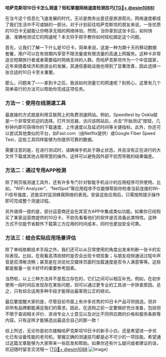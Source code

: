 **哈萨克斯坦10日卡怎么测速？轻松掌握网络速度检测技巧[[TG💪+ @esim1088](https://t.me/s/esim1088)]**

在当今这个信息化飞速发展的时代，无论是商务出差还是旅游观光，网络速度都成了我们生活中不可或缺的一部分。对于计划前往哈萨克斯坦的朋友来说，一张优质的10日卡无疑能让你畅享无阻的网络体验。然而，当你拿到这张卡后，如何快速、准确地测试它的网速呢？本文将手把手教你如何轻松搞定这个问题。

首先，让我们了解一下什么是10日卡。简单来说，这是一种为期十天的移动数据套餐，用户可以在有效期内享受不限流量或有限流量的高速上网服务。这种卡非常适合短期旅行者或者需要临时网络支持的人群。而哈萨克斯坦作为一个中亚国家，近年来随着经济和旅游业的发展，其通信基础设施也得到了显著改善，因此选择一张合适的10日卡至关重要。

那么，问题来了——拿到卡之后，我该如何测量它的网速呢？别担心，这里有几个简单易行的方法可以帮助你完成这项任务。

### 方法一：使用在线测速工具

最直接的方式就是利用互联网上的免费测速网站。例如，Speedtest by Ookla就是一个非常受欢迎的选择。打开浏览器，访问该网站后，点击“开始测试”按钮，几秒钟内即可获得你的下载速度、上传速度以及延迟时间等关键指标。此外，你还可以尝试其他类似的平台，如Fast.com（由Netflix提供）或Google Fiber Speed Test，这些工具同样能够为你提供可靠的数据。

需要注意的是，在进行测试时，请确保手机处于静止状态，并且没有正在进行的大文件下载或其他占用带宽的操作。这样可以避免因外部干扰而导致的结果偏差。

### 方法二：通过专用APP检测

除了网页版测速工具外，还有许多专门针对智能手机设计的应用程序可供使用。比如，“WiFi Analyzer”、“NetSpot”等应用程序不仅能够帮助你检查当前连接的Wi-Fi信号强度，还能实时监测蜂窝网络的表现。安装这些应用后，只需按照提示操作即可完成整个测速过程。

另外值得一提的是，部分运营商还会在其官方APP中集成类似功能。如果你已经购买了某家运营商提供的10日卡，不妨先看看他们的软件是否具备此类特性。这种方式不仅能节省额外下载第三方应用的时间成本，同时也更加安全可靠。

### 方法三：结合实际应用场景评估

除了单纯依赖技术手段之外，我们还可以从日常使用的角度出发来判断一张卡的实际表现。比如，在观看高清视频时是否会出现卡顿现象；与朋友视频通话过程中声音是否清晰流畅；甚至是在浏览社交媒体页面时加载速度是否令人满意等等。这些都是衡量一张卡好坏的重要参考因素。

当然啦，以上三种方法并不是孤立存在的，它们之间可以相互补充。例如，在初步使用一段时间后发现存在某些问题，则可以通过更专业的工具进一步排查原因。总之，只有综合运用多种手段才能得出最客观公正的结论。

最后要提醒大家的是，尽管目前市面上有许多优秀的10日卡产品可供挑选，但并非所有品牌都能满足我们的需求。因此，在选购之前一定要做好充分准备，包括但不限于查阅相关评价、咨询专业人士意见以及对比不同供应商的价格和服务条款等内容。只有这样才能够选出最适合自己的那一款！

综上所述，无论你是初次接触哈萨克斯坦10日卡的新手小白，还是希望进一步优化已有设备性能的老司机，掌握正确的测速技巧都是必不可少的一项技能。希望通过这篇文章能够为大家带来一些启发和帮助。如果你还有什么疑问或者建议的话，欢迎随时留言交流哦～ [[TG💪+ @esim1088](https://t.me/s/esim1088) ![Image](https://i.postimg.cc/4NQfJmqS/Snipaste-2025-05-13-00-14-12.png)]